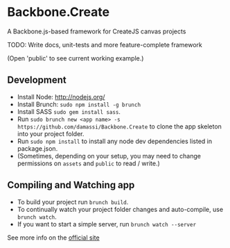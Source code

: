 Backbone.Create
===============

A Backbone.js-based framework for CreateJS canvas projects

TODO:  Write docs, unit-tests and more feature-complete framework

(Open 'public' to see current working example.)

## Development
- Install Node:  http://nodejs.org/
- Install Brunch: `sudo npm install -g brunch` 
- Install SASS `sudo gem install sass`. 
- Run `sudo brunch new <app name> -s https://github.com/damassi/Backbone.Create` to clone the app skeleton into your project folder.
- Run `sudo npm install` to install any node dev dependencies listed in package.json. 
- (Sometimes, depending on your setup, you may need to change permissions on `assets` and `public` to read / write.)

## Compiling and Watching app
- To build your project run `brunch build`.  
- To continually watch your project folder changes and auto-compile, use `brunch watch`.
- If you want to start a simple server, run `brunch watch --server`

See more info on the [official site](http://brunch.io)
